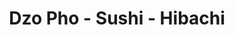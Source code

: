---
layout: place
title: "Dzo Pho - Sushi - Hibachi"
permalink: /florida/st-petersburg/dzo-pho-sushi-hibachi.html
stateAbbr: FL
stateName: Florida
cityName: St. Petersburg
seo:
  name: "Dzo Pho - Sushi - Hibachi"
  type: Restaurant
  links: null
description: "Looking for sushi in St. Petersburg, Florida? Check out Dzo Pho - Sushi - Hibachi for a delightful Japanese dining experience. Enjoy a variety of sushi and o..."
place_id: ChIJBVjygUHjwogRuQhVbI_Y7Eo
photos:
  - name: >-
      places/ChIJBVjygUHjwogRuQhVbI_Y7Eo/photos/AeeoHcLK8W6HbXjhoYyQ5S4e_8ZaYy_7WbuzJiz4tayyUM46c4zZ2uLVxYVcTpvtPcACL6Tym0aqynbVfU-ILuda32bocWginX25Fksse-NKJKAPDxRmt82RKYFFV5Gnv92paLLqjhCWRjQVJ9dvT63--febuUyPgGMOVpxpC8M9nNvBA9pDqMWXKBwoj4itdDWmPWofPAtlcoISYS9v_Z4V591Mo25MwoT_wW4Tio75rzvEfzLh8AyJPCG2n9pEAOJacrvSZYFVTMr75W6ev4Ys2Isgvzu6OgQVtY-uHnxoVFXoqQ
    widthPx: 3570
    heightPx: 2273
    authorAttributions:
      - displayName: Dzo Pho - Sushi - Hibachi
        uri: https://maps.google.com/maps/contrib/114179493024903990014
        photoUri: >-
          https://lh3.googleusercontent.com/a-/ALV-UjXCel41CmyAlGoFL6XkhG63D2vDh-kAwUDEE7G1hD1m6rn9eU8=s100-p-k-no-mo
    flagContentUri: >-
      https://www.google.com/local/imagery/report/?cb_client=maps_api_places.places_api&image_key=!1e10!2sAF1QipPNEHa-ysFFfa4F92MpB192K9JiJkN4RpK6oIJ3&hl=en-US
    googleMapsUri: >-
      https://www.google.com/maps/place//data=!3m4!1e2!3m2!1sAF1QipPNEHa-ysFFfa4F92MpB192K9JiJkN4RpK6oIJ3!2e10!4m2!3m1!1s0x88c2e34181f25805:0x4aecd88f6c5508b9
  - name: >-
      places/ChIJBVjygUHjwogRuQhVbI_Y7Eo/photos/AeeoHcKDFHRufMqE5NWgAH020XVdaCLQaJjAt7rymnPAa5aHRrx3Xdv4nNQBsRYTC3OdQbqJ_l0z2DJGp67iPgze9qqCuXSkGeiTQMq-wkiSXV6TOR0In_BjnHluDr1bLH7052wqeF0td-jLmJD384btePxhrszIB6xtsoVS1W8ZJ3To3VpRP-vrRWs9h1YH3MsHK657pCVlkZ1BnK5BkF4m-wOSgKLGz-JoljZZMkXpyTJ7kFbyIw4VpTvx31SOOf89mBgowGyWicrU5sKULVLXprvsXeTovyOLiM2083cBqIC2bZqAXNvky54YKXa_kaEkoSfq_qv6ikIDGONdClFN-ABu86nMnGYda0V_1zcQM3KjoKYj4ONZlF5b3SfQKGVplZi9HNhlg3gn_XmShmscvdhWj4iT9Js16Ofy25HanZuy45s
    widthPx: 4032
    heightPx: 3024
    authorAttributions:
      - displayName: Michael Johnson
        uri: https://maps.google.com/maps/contrib/116120007096627490371
        photoUri: >-
          https://lh3.googleusercontent.com/a/ACg8ocJQCXncyJDwiKd47Pc-fOtpYeUjcjk4kQTjoUgHKQQfyt831w=s100-p-k-no-mo
    flagContentUri: >-
      https://www.google.com/local/imagery/report/?cb_client=maps_api_places.places_api&image_key=!1e10!2sCIHM0ogKEICAgMCIu9KdwAE&hl=en-US
    googleMapsUri: >-
      https://www.google.com/maps/place//data=!3m4!1e2!3m2!1sCIHM0ogKEICAgMCIu9KdwAE!2e10!4m2!3m1!1s0x88c2e34181f25805:0x4aecd88f6c5508b9
  - name: >-
      places/ChIJBVjygUHjwogRuQhVbI_Y7Eo/photos/AeeoHcICMWGyjUC1QC2zl4-Rr3VBbDL4kIFaxmnBXC165OBd9gtNKXQwwBrVlIPAl5RoYcNNUWzHqVbaB1V1KcpYSUxuGpmwZUZp9H-2ULqonrZhtmDEgxlcNPHFH83QALn4H86vrsgSGciiaNcAMlSLXY0WBcAYB6_zhZV1Gz9hUTwhO0Kk_rj4_IUQ1FICvfyL9jtoJHn1_bIK9Yxzbcm63YlGm5xmBuzsxOh6sCOl0B4hOgubxtTfEwsKiVozLZkoTztUnI4tl91q_WNiEl73MG-rkKQDUJQjiVKXpwvbEhvdfA
    widthPx: 2400
    heightPx: 1467
    authorAttributions:
      - displayName: Dzo Pho - Sushi - Hibachi
        uri: https://maps.google.com/maps/contrib/114179493024903990014
        photoUri: >-
          https://lh3.googleusercontent.com/a-/ALV-UjXCel41CmyAlGoFL6XkhG63D2vDh-kAwUDEE7G1hD1m6rn9eU8=s100-p-k-no-mo
    flagContentUri: >-
      https://www.google.com/local/imagery/report/?cb_client=maps_api_places.places_api&image_key=!1e10!2sAF1QipOayaVPHkBjeY0cI4dgZ0jAIrJ5EeTph0L2zxLC&hl=en-US
    googleMapsUri: >-
      https://www.google.com/maps/place//data=!3m4!1e2!3m2!1sAF1QipOayaVPHkBjeY0cI4dgZ0jAIrJ5EeTph0L2zxLC!2e10!4m2!3m1!1s0x88c2e34181f25805:0x4aecd88f6c5508b9
  - name: >-
      places/ChIJBVjygUHjwogRuQhVbI_Y7Eo/photos/AeeoHcICe5hPPyB_s9D3eCC6k1hzMKRz_0Mg3F99nB2P-IdS582XHiJ2evFtlsJ7AeZJ7vA9ZLUx6BL9XhLNqDwfqh_yrm9V9oCcsyLJXYRIMFhDFZlikjOOttj0F7sw_CFvsL7VlVKcesoZ0T7FsozQktO-HSaCR65ey3q1TpDsix2yB0PQ9Kkr8TjEHjIBZE6ED-RJQT3yHGRLP8Maog1MtCi5paBZ_LyQGZ-ANzsaDE0OwmCfaLMnOJ6dWUmevnpav4seXbsJAOnIUKTMk6EvsK-yrErswZejMVaGHrT5j5xRKu2Ov2-IYdUhF1oU_LWpMKARXFPUTzY1gco7d66D_El6ZCeu_YZ3wMwH0UgYh1I1jW8zjRxPRpRJpmAgBPFg_cgopVDXYDbUUV0IOxrdng2-Mjl0pHJbK514cChLdYBcfA
    widthPx: 4032
    heightPx: 3024
    authorAttributions:
      - displayName: Mandy
        uri: https://maps.google.com/maps/contrib/118108077268989870745
        photoUri: >-
          https://lh3.googleusercontent.com/a-/ALV-UjVHwKnLpQdQEkWALnMEjTygsi3ibZtJbEKlCDhMcD17sxjxY_wQ=s100-p-k-no-mo
    flagContentUri: >-
      https://www.google.com/local/imagery/report/?cb_client=maps_api_places.places_api&image_key=!1e10!2sCIHM0ogKEICAgICjsMuAdA&hl=en-US
    googleMapsUri: >-
      https://www.google.com/maps/place//data=!3m4!1e2!3m2!1sCIHM0ogKEICAgICjsMuAdA!2e10!4m2!3m1!1s0x88c2e34181f25805:0x4aecd88f6c5508b9
  - name: >-
      places/ChIJBVjygUHjwogRuQhVbI_Y7Eo/photos/AeeoHcI7sAWqDwnYazy9P7LTDaX6iSYXA6EH0pc8QoY8qTvuAIUC4f16S86Nm7W5G9PPM0-JS7Yz-f7jggMrxkiv-1NHuBGthH5T6jYD78aY6OBDSmhz5ok3-3GyaxWJIozD5FxJ7S0B7gxIhtomtxb-FoRg6G8-QtDVrnbPPy-iYUOy4a9CNOzCbbkTwgyy0pTxq1L5UJB61RzgoXF4QSA6oAyQvw6-4KIZDk5hqp8XiL02QKl0bTVOAAkHwoYGDzKKGmh6hvAH5gbU2XECdJerWPPN_pt7-FXYBtefie63buyhC4BSkQFH6ubH2OGkKAFwVomN-Ok_dMfYiFPFx4QZ5Vo5_jWR28ISbu7ukbgvlsyxCRjxd1svGbX7MXnT47VMjdG3--CVhiZ0J0uhBTN88IADq29estZlb-Ezc1MMAUWqt1wl
    widthPx: 4032
    heightPx: 3024
    authorAttributions:
      - displayName: Michael Johnson
        uri: https://maps.google.com/maps/contrib/116120007096627490371
        photoUri: >-
          https://lh3.googleusercontent.com/a/ACg8ocJQCXncyJDwiKd47Pc-fOtpYeUjcjk4kQTjoUgHKQQfyt831w=s100-p-k-no-mo
    flagContentUri: >-
      https://www.google.com/local/imagery/report/?cb_client=maps_api_places.places_api&image_key=!1e10!2sCIHM0ogKEICAgMCIu9LtvwE&hl=en-US
    googleMapsUri: >-
      https://www.google.com/maps/place//data=!3m4!1e2!3m2!1sCIHM0ogKEICAgMCIu9LtvwE!2e10!4m2!3m1!1s0x88c2e34181f25805:0x4aecd88f6c5508b9
  - name: >-
      places/ChIJBVjygUHjwogRuQhVbI_Y7Eo/photos/AeeoHcI4I0FcbYNd1P9c5ULGpkIUnK1elywuag9apgdfkMfEOlbrf3JeEX8Wwv7BfUMQV5olTJYiMFAb-4FcyjOpIB7CCA1U1EY3QzR6zu86MLGRHv5pr5rA8uvR3gmLYVT0Bbpy2Nkg3Y_SocP9nAtGhG95C3k0Dm8gXBGil5HjSj3bs0x16s-PCO_eSloIiJkm7r3qtNH6XOTodA8smcavMFDkwI8BgqHQhC7LIJEUcaeZjeA3K3aMCEUn1pZUBCohEFWnpDwpXzIWCxjXMRaoubv9B8LaITblrkC5VpoCQYoXaTcpp_QBWOttQOqP5IdQltOg-bCGSK2VYCfXMq6WTqjFlooVcVDfOSmOifdC8SHd1OunGkMtADhEHB6IQVnx8lhe4bH39u7Kw0-1Gk7RLQK3F58jAZKnR54CiArJlpwbfavZ
    widthPx: 4000
    heightPx: 2252
    authorAttributions:
      - displayName: Sian Talley
        uri: https://maps.google.com/maps/contrib/117056385836675885349
        photoUri: >-
          https://lh3.googleusercontent.com/a/ACg8ocLvhtLsTPQsczn0tng-iiSAUQUmyAOSefyG_SjXWzo9k09gbw=s100-p-k-no-mo
    flagContentUri: >-
      https://www.google.com/local/imagery/report/?cb_client=maps_api_places.places_api&image_key=!1e10!2sCIHM0ogKEICAgMCQ06_JsAE&hl=en-US
    googleMapsUri: >-
      https://www.google.com/maps/place//data=!3m4!1e2!3m2!1sCIHM0ogKEICAgMCQ06_JsAE!2e10!4m2!3m1!1s0x88c2e34181f25805:0x4aecd88f6c5508b9
  - name: >-
      places/ChIJBVjygUHjwogRuQhVbI_Y7Eo/photos/AeeoHcKD_xj-TgF0PEuL_3klCN2DcK9fFkSgNZxqIngTJBVCrGp6fFNArL-TuOrU-V3ipT4_1YQ2DiguVOvDIwFTuChwVhIh3SIsfqS_zKYBWuw7kFUsxno16Dk1uqhgK886ZMmu3DWsJl_ffZHzt2d0jk1LXNBIX2g9Y6Eb_rqQ-9duYkZ8zrAz14tyL17dwlGGW8AE0mgGYdOfj-_YS1PgjQQJUY4gSQLXcRpSTaM7FkBgtWpdZMT4NSUz12oWLJHSGMHJhsTk_MQLK35Lu2s2koJsVV9-Z7M1RLIGbAJkaeOOWA
    widthPx: 2400
    heightPx: 1377
    authorAttributions:
      - displayName: Dzo Pho - Sushi - Hibachi
        uri: https://maps.google.com/maps/contrib/114179493024903990014
        photoUri: >-
          https://lh3.googleusercontent.com/a-/ALV-UjXCel41CmyAlGoFL6XkhG63D2vDh-kAwUDEE7G1hD1m6rn9eU8=s100-p-k-no-mo
    flagContentUri: >-
      https://www.google.com/local/imagery/report/?cb_client=maps_api_places.places_api&image_key=!1e10!2sAF1QipM89D4b4xmZeeFi-x95fvkIs6La2zoUa8S0cxaq&hl=en-US
    googleMapsUri: >-
      https://www.google.com/maps/place//data=!3m4!1e2!3m2!1sAF1QipM89D4b4xmZeeFi-x95fvkIs6La2zoUa8S0cxaq!2e10!4m2!3m1!1s0x88c2e34181f25805:0x4aecd88f6c5508b9
  - name: >-
      places/ChIJBVjygUHjwogRuQhVbI_Y7Eo/photos/AeeoHcKgV0QMoiu3ZZOZ-1Yg3bGSmD94VaXXjNyxmeDQ1O1bNT1oJ18tNhpAdWA3U90I8YUpVQoU32SjzUenPInHkDGm_wa_KjK8_0nYdyecEiBCwuVYNlIWySlaHl1HOXVU7kIwhpbyafucMO8cmrx4ekUAZsz4FQliaLKjZQqvmL8gipQx2RoZlNMZpoa6_cbuL-P6symGk4caavOPj-IXmZZ6M-S5XUj5i6ggMhFvsyhR7rl7MARCWIV_AEwb2bwWFC1NQ_dlRXUJMUjcOYyFIKYcQZAnyx2yQw0j8vpz7k3sFQ
    widthPx: 2048
    heightPx: 1536
    authorAttributions:
      - displayName: Dzo Pho - Sushi - Hibachi
        uri: https://maps.google.com/maps/contrib/114179493024903990014
        photoUri: >-
          https://lh3.googleusercontent.com/a-/ALV-UjXCel41CmyAlGoFL6XkhG63D2vDh-kAwUDEE7G1hD1m6rn9eU8=s100-p-k-no-mo
    flagContentUri: >-
      https://www.google.com/local/imagery/report/?cb_client=maps_api_places.places_api&image_key=!1e10!2sAF1QipM5cS2yopke2Ailrbhde7aOAg77vgrsKUaijCeu&hl=en-US
    googleMapsUri: >-
      https://www.google.com/maps/place//data=!3m4!1e2!3m2!1sAF1QipM5cS2yopke2Ailrbhde7aOAg77vgrsKUaijCeu!2e10!4m2!3m1!1s0x88c2e34181f25805:0x4aecd88f6c5508b9
  - name: >-
      places/ChIJBVjygUHjwogRuQhVbI_Y7Eo/photos/AeeoHcIW7wYnJvlg01giJpCOfCftIL_oeHXPZbdK-b-lZut-N3gJLBokbSsKPxV_k3bI3ERx6fylzDx-SMCo4bVufQuQC5nEhTCS3kcFMrzumgewrJPZvY0ylXCZ8qcGl0KmqpC2el_svURXw5YPxVbGBpjk_Wb438bQwPSDtspi8FxV-nn4TEWyAbQSyt6LF6dn9L0XIKTFI4P8SEs0HBPFajGTQvsV0yO-9TBlu38DoRVg-gVyRlbaKTmJvg1NM3qk3XAoFHQgNzWNIuoNWnCSfzvoRr9vxiL5D_IN6ap7FqBjPg
    widthPx: 2400
    heightPx: 2400
    authorAttributions:
      - displayName: Dzo Pho - Sushi - Hibachi
        uri: https://maps.google.com/maps/contrib/114179493024903990014
        photoUri: >-
          https://lh3.googleusercontent.com/a-/ALV-UjXCel41CmyAlGoFL6XkhG63D2vDh-kAwUDEE7G1hD1m6rn9eU8=s100-p-k-no-mo
    flagContentUri: >-
      https://www.google.com/local/imagery/report/?cb_client=maps_api_places.places_api&image_key=!1e10!2sAF1QipPeWTds26_DvrAZeafgza0KYf_FChhiIZCTZ-ye&hl=en-US
    googleMapsUri: >-
      https://www.google.com/maps/place//data=!3m4!1e2!3m2!1sAF1QipPeWTds26_DvrAZeafgza0KYf_FChhiIZCTZ-ye!2e10!4m2!3m1!1s0x88c2e34181f25805:0x4aecd88f6c5508b9
  - name: >-
      places/ChIJBVjygUHjwogRuQhVbI_Y7Eo/photos/AeeoHcKCJOtH58TqZtQj3clgwe-2UZ_E1iVHnyluUwcdeNLSIU-KAowtKrbLxw8dfm0i-nd7LChuX7lytQWKEPJ5vfnABpPgFcUxGsHJlRXCw8tRcPPQuEZqTtfmnehMqxTyNF_YZiZPeCgM0nOnYru0FvUmSxFRqCU2Gcn75W_9j_pcWVVh1iPdfY5GGr1Xd5Izh8UY6P70-Jz0epcodT7Su_ufQe83ip8X2hKhw_fCfSfu5LeI041sOZDQvCC4VEOpHgP11QcE0vmKmWSeKPT2hVv4cuxhWiCb9kYjBPlpp1wwrA
    widthPx: 2400
    heightPx: 2400
    authorAttributions:
      - displayName: Dzo Pho - Sushi - Hibachi
        uri: https://maps.google.com/maps/contrib/114179493024903990014
        photoUri: >-
          https://lh3.googleusercontent.com/a-/ALV-UjXCel41CmyAlGoFL6XkhG63D2vDh-kAwUDEE7G1hD1m6rn9eU8=s100-p-k-no-mo
    flagContentUri: >-
      https://www.google.com/local/imagery/report/?cb_client=maps_api_places.places_api&image_key=!1e10!2sAF1QipOAeq0U6ox_ksgSrkwb87KlZxkpYlw72ttASdyw&hl=en-US
    googleMapsUri: >-
      https://www.google.com/maps/place//data=!3m4!1e2!3m2!1sAF1QipOAeq0U6ox_ksgSrkwb87KlZxkpYlw72ttASdyw!2e10!4m2!3m1!1s0x88c2e34181f25805:0x4aecd88f6c5508b9
address: 4500 66th St N, St. Petersburg, FL 33709, USA
street: 4500 66th St N
city: St. Petersburg
state: FL
zip: '33709'
country: USA
neighborhood: null
latitude: '27.812647'
longitude: '-82.730025'
accessibility_options:
  wheelchairAccessibleParking: true
  wheelchairAccessibleEntrance: true
  wheelchairAccessibleRestroom: true
  wheelchairAccessibleSeating: true
business_status: OPERATIONAL
name: Dzo Pho - Sushi - Hibachi
google_maps_links:
  directionsUri: >-
    https://www.google.com/maps/dir//''/data=!4m7!4m6!1m1!4e2!1m2!1m1!1s0x88c2e34181f25805:0x4aecd88f6c5508b9!3e0
  placeUri: https://maps.google.com/?cid=5398928163819817145
  writeAReviewUri: >-
    https://www.google.com/maps/place//data=!4m3!3m2!1s0x88c2e34181f25805:0x4aecd88f6c5508b9!12e1
  reviewsUri: >-
    https://www.google.com/maps/place//data=!4m4!3m3!1s0x88c2e34181f25805:0x4aecd88f6c5508b9!9m1!1b1
  photosUri: >-
    https://www.google.com/maps/place//data=!4m3!3m2!1s0x88c2e34181f25805:0x4aecd88f6c5508b9!10e5
primary_type: Restaurant
opening_hours:
  regular: null
  current: null
secondary_opening_hours:
  regular:
    weekdayDescriptions: null
    type: null
  current:
    weekdayDescriptions: null
    type: null
phone: null
price_level: null
price_range: null
rating: null
rating_count: 0
website: null
reviews: null
parking_options: null
payment_options: null
allow_dogs: null
curbside_pickup: null
delivery: null
dine_in: null
good_for_children: null
good_for_groups: null
good_for_sports: null
live_music: null
menu_for_children: null
outdoor_seating: null
reservable: null
restroom: null
serves_beer: null
serves_breakfast: null
serves_brunch: null
serves_cocktails: null
serves_coffee: null
serves_dinner: null
serves_dessert: null
serves_lunch: null
serves_vegetarian_food: null
serves_wine: null
takeout: null
summary: null

---